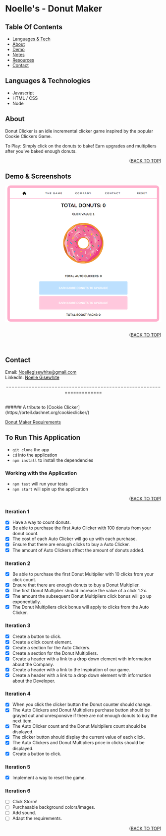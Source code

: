 # Noelle's - Donut Maker

<div id="top"></div>

## Table Of Contents

- <a href="#lang">Languages & Tech</a>
- <a href="#about">About</a>
- <a href="#demo">Demo</a>
- <a href="#notes">Notes</a>
- <a href="#resources">Resources</a>
- <a href="#contact">Contact</a>

<div id ="lang">

## Languages & Technologies

- Javascript
- HTML / CSS
- Node

<!-- About -->
<div id ="about">

## About

Donut Clicker is an idle incremental clicker game inspired by the popular Cookie Clickers Game.

To Play: Simply click on the donuts to bake! Earn upgrades and multipliers after you've baked enough donuts.

<p align="right">(<a href="#top">BACK TO TOP</a>)</p>

<div id ="demo">

## Demo & Screenshots

<img src="resources/images/Donut-Screen.png">
<br>
<br>
<p align="right">(<a href="#top">BACK TO TOP</a>)</p>
<br>

<div id="contact"></div>

## Contact

Email: <a href="mailto:noellegisewhite@gmail.com">Noellegisewhite@gmail.com</a>
<br>LinkedIn: <a href="https://www.linkedin.com/in/noellegisewhite/"> Noelle Gisewhite</a>

<p align="center">===================================================================</p>
<br>
###### A tribute to [Cookie Clicker](https://orteil.dashnet.org/cookieclicker/)

[Donut Maker Requirements](https://wecancodeit-materials.netlify.app/exercises/mastery/cookie-click-counter-calamity/)

## To Run This Application

- `git clone` the app
- `cd` into the application
- `npm install` to install the dependencies

### Working with the Application

- `npm test` will run your tests
- `npm start` will spin up the application

<p align="right">(<a href="#top">BACK TO TOP</a>)</p>


### Iteration 1

- [x] Have a way to count donuts.
- [x] Be able to purchase the first Auto Clicker with 100 donuts from your donut count.
- [x] The cost of each Auto Clicker will go up with each purchase.
- [x] Ensure that there are enough clicks to buy a Auto Clicker.
- [x] The amount of Auto Clickers affect the amount of donuts added.

### Iteration 2

- [x] Be able to purchase the first Donut Multiplier with 10 clicks from your click count.
- [x] Ensure that there are enough donuts to buy a Donut Multiplier.
- [x] The first Donut Multiplier should increase the value of a click 1.2x.
- [x] The amount the subsequent Donut Multipliers click bonus will go up exponentially.
- [x] The Donut Multipliers click bonus will apply to clicks from the Auto Clicker.

### Iteration 3

- [x] Create a button to click.
- [x] Create a click count element.
- [x] Create a section for the Auto Clickers.
- [x] Create a section for the Donut Multipliers.
- [x] Create a header with a link to a drop down element with information about the Company.
- [x] Create a header with a link to the Inspiration of our game.
- [x] Create a header with a link to a drop down element with information about the Developer.

### Iteration 4

- [x] When you click the clicker button the Donut counter should change.
- [x] The Auto Clickers and Donut Multipliers purchase button should be grayed out and unresponsive if there are not enough donuts to buy the next item.
- [x] The Auto Clicker count and the Donut Multipliers count should be displayed.
- [x] The clicker button should display the current value of each click.
- [x] The Auto Clickers and Donut Multipliers price in clicks should be displayed.
- [x] Create a button to click.

### Iteration 5

- [x] Implement a way to reset the game.

### Iteration 6

- [ ] Click Storm!
- [ ] Purchasable background colors/images.
- [ ] Add sound.
- [ ] Adapt the requirements.

<p align="right">(<a href="#top">BACK TO TOP</a>)</p>

